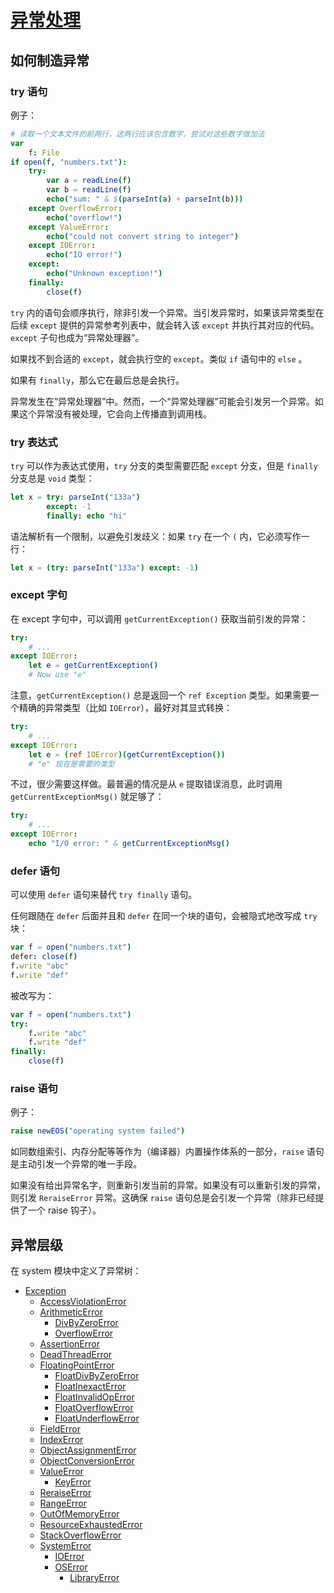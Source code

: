 # [异常处理](http://nim-lang.org/docs/manual.html#exception-handling)

## 如何制造异常

### try 语句

例子：

```nim
# 读取一个文本文件的前两行，这两行应该包含数字，尝试对这些数字做加法
var
    f: File
if open(f, "numbers.txt"):
    try:
        var a = readLine(f)
        var b = readLine(f)
        echo("sum: " & $(parseInt(a) + parseInt(b)))
    except OverflowError:
        echo("overflow!")
    except ValueError:
        echo("could not convert string to integer")
    except IOError:
        echo("IO error!")
    except:
        echo("Unknown exception!")
    finally:
        close(f)
```

`try` 内的语句会顺序执行，除非引发一个异常。当引发异常时，如果该异常类型在后续 `except` 提供的异常参考列表中，就会转入该 `except` 并执行其对应的代码。`except` 子句也成为“异常处理器”。

如果找不到合适的 `except`，就会执行空的 `except`。类似 `if` 语句中的 `else` 。

如果有 `finally`，那么它在最后总是会执行。

异常发生在“异常处理器”中。然而，一个“异常处理器”可能会引发另一个异常。如果这个异常没有被处理，它会向上传播直到调用栈。

### try 表达式

`try` 可以作为表达式使用，`try` 分支的类型需要匹配 `except` 分支，但是 `finally` 分支总是 `void` 类型：

```nim
let x = try: parseInt("133a")
        except: -1
        finally: echo "hi"
```

语法解析有一个限制，以避免引发歧义：如果 `try` 在一个 `(` 内，它必须写作一行：

```nim
let x = (try: parseInt("133a") except: -1)
```

### except 字句

在 except 字句中，可以调用 `getCurrentException()` 获取当前引发的异常：

```nim
try:
    # ...
except IOError:
    let e = getCurrentException()
    # Now use "e"
```

注意，`getCurrentException()` 总是返回一个 `ref Exception` 类型。如果需要一个精确的异常类型（比如 `IOError`），最好对其显式转换：

```nim
try:
    # ...
except IOError:
    let e = (ref IOError)(getCurrentException())
    # "e" 现在是需要的类型
```

不过，很少需要这样做。最普遍的情况是从 `e` 提取错误消息，此时调用 `getCurrentExceptionMsg()` 就足够了：

```nim
try:
    # ...
except IOError:
    echo "I/O error: " & getCurrentExceptionMsg()
```

### defer 语句

可以使用 `defer` 语句来替代 `try finally` 语句。

任何跟随在 `defer` 后面并且和 `defer` 在同一个块的语句，会被隐式地改写成 `try` 块：

```nim
var f = open("numbers.txt")
defer: close(f)
f.write "abc"
f.write "def" 
```

被改写为：

```nim
var f = open("numbers.txt")
try:
    f.write "abc"
    f.write "def"
finally:
    close(f)
```

### raise 语句

例子：

```nim
raise newEOS("operating system failed")
```

如同数组索引、内存分配等等作为（编译器）内置操作体系的一部分，`raise` 语句是主动引发一个异常的唯一手段。

如果没有给出异常名字，则重新引发当前的异常。如果没有可以重新引发的异常，则引发 `ReraiseError` 异常。这确保 `raise` 语句总是会引发一个异常（除非已经提供了一个 raise 钩子）。

###

## 异常层级

在 system 模块中定义了异常树：

* [Exception](http://nim-lang.org/docs/system.html#Exception)
  * [AccessViolationError](http://nim-lang.org/docs/system.html#AccessViolationError)
  * [ArithmeticError](http://nim-lang.org/docs/system.html#ArithmeticError)
    * [DivByZeroError](http://nim-lang.org/docs/system.html#DivByZeroError)
    * [OverflowError](http://nim-lang.org/docs/system.html#OverflowError)
  * [AssertionError](http://nim-lang.org/docs/system.html#AssertionError)
  * [DeadThreadError](http://nim-lang.org/docs/system.html#DeadThreadError)
  * [FloatingPointError](http://nim-lang.org/docs/system.html#FloatingPointError)
    * [FloatDivByZeroError](http://nim-lang.org/docs/system.html#FloatDivByZeroError)
    * [FloatInexactError](http://nim-lang.org/docs/system.html#FloatInexactError)
    * [FloatInvalidOpError](http://nim-lang.org/docs/system.html#FloatInvalidOpError)
    * [FloatOverflowError](http://nim-lang.org/docs/system.html#FloatOverflowError)
    * [FloatUnderflowError](http://nim-lang.org/docs/system.html#FloatUnderflowError)
  * [FieldError](http://nim-lang.org/docs/system.html#FieldError)
  * [IndexError](http://nim-lang.org/docs/system.html#IndexError)
  * [ObjectAssignmentError](http://nim-lang.org/docs/system.html#ObjectAssignmentError)
  * [ObjectConversionError](http://nim-lang.org/docs/system.html#ObjectConversionError)
  * [ValueError](http://nim-lang.org/docs/system.html#ValueError)
    * [KeyError](http://nim-lang.org/docs/system.html#KeyError)
  * [ReraiseError](http://nim-lang.org/docs/system.html#ReraiseError)
  * [RangeError](http://nim-lang.org/docs/system.html#RangeError)
  * [OutOfMemoryError](http://nim-lang.org/docs/system.html#OutOfMemoryError)
  * [ResourceExhaustedError](http://nim-lang.org/docs/system.html#ResourceExhaustedError)
  * [StackOverflowError](http://nim-lang.org/docs/system.html#StackOverflowError)
  * [SystemError](http://nim-lang.org/docs/system.html#SystemError)
    * [IOError](http://nim-lang.org/docs/system.html#IOError)
    * [OSError](http://nim-lang.org/docs/system.html#OSError)
      * [LibraryError](http://nim-lang.org/docs/system.html#LibraryError)
